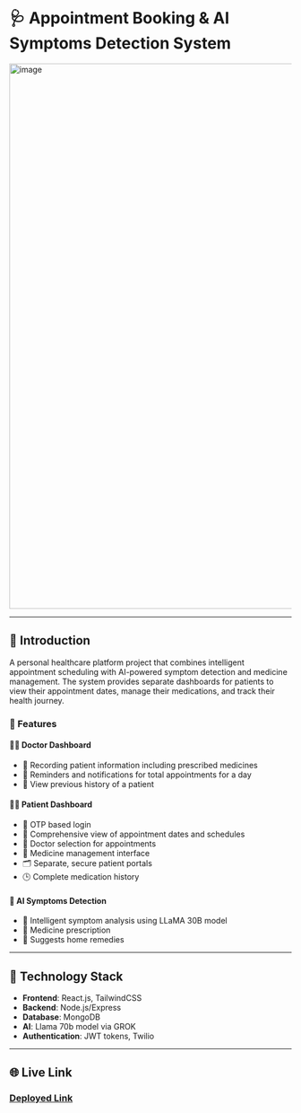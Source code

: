 # 🩺 Appointment Booking & AI Symptoms Detection System

<img width="1855" height="972" alt="image" src="https://github.com/user-attachments/assets/bcdd4681-76d8-4fbc-97ee-f9ee45891b85" />

---
## 🧾 Introduction

A personal healthcare platform project that combines intelligent appointment scheduling with AI-powered symptom detection and medicine management. The system provides separate dashboards for patients to view their appointment dates, manage their medications, and track their health journey.

### 🚀 Features

#### 👨‍⚕️ Doctor Dashboard
- 📝 Recording patient information including prescribed medicines  
- 🔔 Reminders and notifications for total appointments for a day  
- 📄 View previous history of a patient  

#### 🧑‍💼 Patient Dashboard
- 🔐 OTP based login  
- 📅 Comprehensive view of appointment dates and schedules  
- 🩻 Doctor selection for appointments  
- 💊 Medicine management interface  
- 🗂️ Separate, secure patient portals  
- 🕒 Complete medication history  

#### 🤖 AI Symptoms Detection
- 🧠 Intelligent symptom analysis using LLaMA 30B model  
- 💊 Medicine prescription  
- 🌿 Suggests home remedies  

---

## 🧱 Technology Stack

- **Frontend**: React.js, TailwindCSS
- **Backend**: Node.js/Express
- **Database**: MongoDB
- **AI**: Llama 70b model via GROK
- **Authentication**: JWT tokens, Twilio
---

## 🌐 Live Link
### [Deployed Link](https://rectify-black.vercel.app/)
